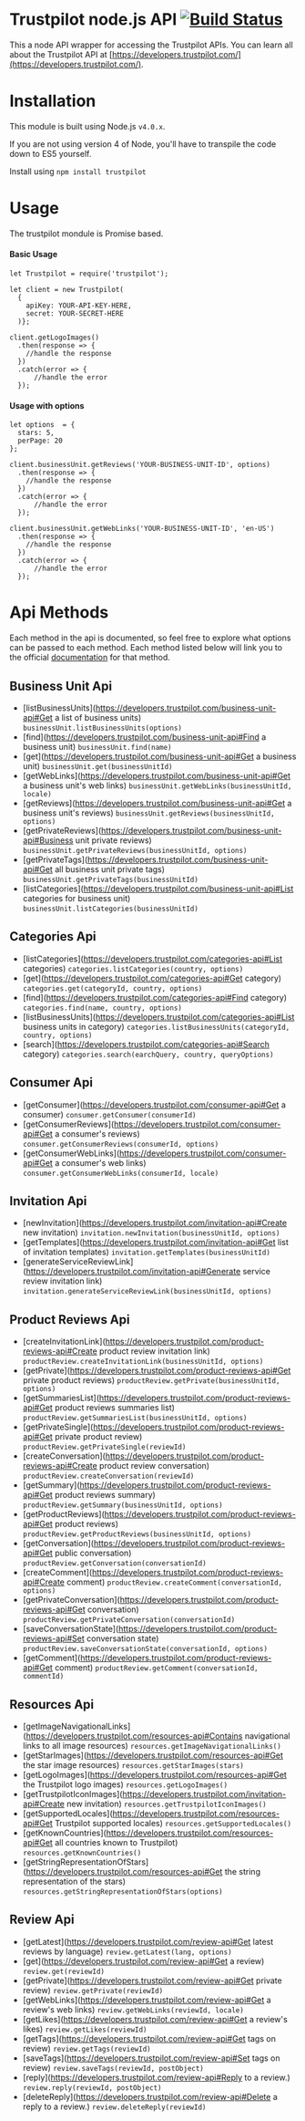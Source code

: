 # Trustpilot node.js API  [![Build Status](https://travis-ci.org/trustpilot/trustpilot-node-sdk.svg?branch=master)](https://travis-ci.org/trustpilot/trustpilot-node-sdk)

This a node API wrapper for accessing the Trustpilot APIs. You can learn all about the Trustpilot API at [https://developers.trustpilot.com/](https://developers.trustpilot.com/).


# Installation
This module is built using Node.js `v4.0.x`.

If you are not using version 4 of Node, you'll have to transpile the code down to ES5 yourself.

Install using `npm install trustpilot`

# Usage
The trustpilot mondule is Promise based.

#### Basic Usage
```
let Trustpilot = require('trustpilot');

let client = new Trustpilot(
  {
    apiKey: YOUR-API-KEY-HERE,
    secret: YOUR-SECRET-HERE
  )};

client.getLogoImages()
  .then(response => {
    //handle the response
  })
  .catch(error => {
      //handle the error
  });
```

#### Usage with options
```
let options  = {
  stars: 5,
  perPage: 20
};

client.businessUnit.getReviews('YOUR-BUSINESS-UNIT-ID', options)
  .then(response => {
    //handle the response
  })
  .catch(error => {
      //handle the error
  });
```

```
client.businessUnit.getWebLinks('YOUR-BUSINESS-UNIT-ID', 'en-US')
  .then(response => {
    //handle the response
  })
  .catch(error => {
      //handle the error
  });
```

# Api Methods
  Each method in the api is documented, so feel free to explore what options can be passed to each method.
  Each method listed below will link you to the official [documentation](https://developers.trustpilot.com/) for that method.

## Business Unit Api
  - [listBusinessUnits](https://developers.trustpilot.com/business-unit-api#Get a list of business units) `businessUnit.listBusinessUnits(options)`
  - [find](https://developers.trustpilot.com/business-unit-api#Find a business unit) `businessUnit.find(name)`
  - [get](https://developers.trustpilot.com/business-unit-api#Get a business unit) `businessUnit.get(businessUnitId)`
  - [getWebLinks](https://developers.trustpilot.com/business-unit-api#Get a business unit's web links) `businessUnit.getWebLinks(businessUnitId, locale)`
  - [getReviews](https://developers.trustpilot.com/business-unit-api#Get a business unit's reviews) `businessUnit.getReviews(businessUnitId, options)`
  - [getPrivateReviews](https://developers.trustpilot.com/business-unit-api#Business unit private reviews) `businessUnit.getPrivateReviews(businessUnitId, options)`
  - [getPrivateTags](https://developers.trustpilot.com/business-unit-api#Get all business unit private tags) `businessUnit.getPrivateTags(businessUnitId)`
  - [listCategories](https://developers.trustpilot.com/business-unit-api#List categories for business unit) `businessUnit.listCategories(businessUnitId)`

## Categories Api
  - [listCategories](https://developers.trustpilot.com/categories-api#List categories) `categories.listCategories(country, options)`
  - [get](https://developers.trustpilot.com/categories-api#Get category) `categories.get(categoryId, country, options)`
  - [find](https://developers.trustpilot.com/categories-api#Find category) `categories.find(name, country, options)`
  - [listBusinessUnits](https://developers.trustpilot.com/categories-api#List business units in category) `categories.listBusinessUnits(categoryId, country, options)`
  - [search](https://developers.trustpilot.com/categories-api#Search category) `categories.search(earchQuery, country, queryOptions)`

## Consumer Api
  - [getConsumer](https://developers.trustpilot.com/consumer-api#Get a consumer) `consumer.getConsumer(consumerId)`
  - [getConsumerReviews](https://developers.trustpilot.com/consumer-api#Get a consumer's reviews) `consumer.getConsumerReviews(consumerId, options)`
  - [getConsumerWebLinks](https://developers.trustpilot.com/consumer-api#Get a consumer's web links) `consumer.getConsumerWebLinks(consumerId, locale)`


## Invitation Api
  - [newInvitation](https://developers.trustpilot.com/invitation-api#Create new invitation) `invitation.newInvitation(businessUnitId, options)`
  - [getTemplates](https://developers.trustpilot.com/invitation-api#Get list of invitation templates) `invitation.getTemplates(businessUnitId)`
  - [generateServiceReviewLink](https://developers.trustpilot.com/invitation-api#Generate service review invitation link) `invitation.generateServiceReviewLink(businessUnitId, options)`

## Product Reviews Api
  - [createInvitationLink](https://developers.trustpilot.com/product-reviews-api#Create product review invitation link) `productReview.createInvitationLink(businessUnitId, options)`
  - [getPrivate](https://developers.trustpilot.com/product-reviews-api#Get private product reviews) `productReview.getPrivate(businessUnitId, options)`
  - [getSummariesList](https://developers.trustpilot.com/product-reviews-api#Get product reviews summaries list) `productReview.getSummariesList(businessUnitId, options)`
  - [getPrivateSingle](https://developers.trustpilot.com/product-reviews-api#Get private product review) `productReview.getPrivateSingle(reviewId)`
  - [createConversation](https://developers.trustpilot.com/product-reviews-api#Create product review conversation) `productReview.createConversation(reviewId)`
  - [getSummary](https://developers.trustpilot.com/product-reviews-api#Get product reviews summary) `productReview.getSummary(businessUnitId, options)`
  - [getProductReviews](https://developers.trustpilot.com/product-reviews-api#Get product reviews) `productReview.getProductReviews(businessUnitId, options)`
  - [getConversation](https://developers.trustpilot.com/product-reviews-api#Get public conversation) `productReview.getConversation(conversationId)`
  - [createComment](https://developers.trustpilot.com/product-reviews-api#Create comment) `productReview.createComment(conversationId, options)`
  - [getPrivateConversation](https://developers.trustpilot.com/product-reviews-api#Get conversation) `productReview.getPrivateConversation(conversationId)`
  - [saveConversationState](https://developers.trustpilot.com/product-reviews-api#Set conversation state) `productReview.saveConversationState(conversationId, options)`
  - [getComment](https://developers.trustpilot.com/product-reviews-api#Get comment) `productReview.getComment(conversationId, commentId)`

## Resources Api
  - [getImageNavigationalLinks](https://developers.trustpilot.com/resources-api#Contains navigational links to all image resources) `resources.getImageNavigationalLinks()`
  - [getStarImages](https://developers.trustpilot.com/resources-api#Get the star image resources) `resources.getStarImages(stars)`
  - [getLogoImages](https://developers.trustpilot.com/resources-api#Get the Trustpilot logo images) `resources.getLogoImages()`
  - [getTrustpilotIconImages](https://developers.trustpilot.com/invitation-api#Create new invitation) `resources.getTrustpilotIconImages()`
  - [getSupportedLocales](https://developers.trustpilot.com/resources-api#Get Trustpilot supported locales) `resources.getSupportedLocales()`
  - [getKnownCountries](https://developers.trustpilot.com/resources-api#Get all countries known to Trustpilot) `resources.getKnownCountries()`
  - [getStringRepresentationOfStars](https://developers.trustpilot.com/resources-api#Get the string representation of the stars) `resources.getStringRepresentationOfStars(options)`

## Review Api
  - [getLatest](https://developers.trustpilot.com/review-api#Get latest reviews by language) `review.getLatest(lang, options)`
  - [get](https://developers.trustpilot.com/review-api#Get a review) `review.get(reviewId)`
  - [getPrivate](https://developers.trustpilot.com/review-api#Get private review) `review.getPrivate(reviewId)`
  - [getWebLinks](https://developers.trustpilot.com/review-api#Get a review's web links) `review.getWebLinks(reviewId, locale)`
  - [getLikes](https://developers.trustpilot.com/review-api#Get a review's likes) `review.getLikes(reviewId)`
  - [getTags](https://developers.trustpilot.com/review-api#Get tags on review) `review.getTags(reviewId)`
  - [saveTags](https://developers.trustpilot.com/review-api#Set tags on review) `review.saveTags(reviewId, postObject)`
  - [reply](https://developers.trustpilot.com/review-api#Reply to a review.) `review.reply(reviewId, postObject)`
  - [deleteReply](https://developers.trustpilot.com/review-api#Delete a reply to a review.) `review.deleteReply(reviewId)`
